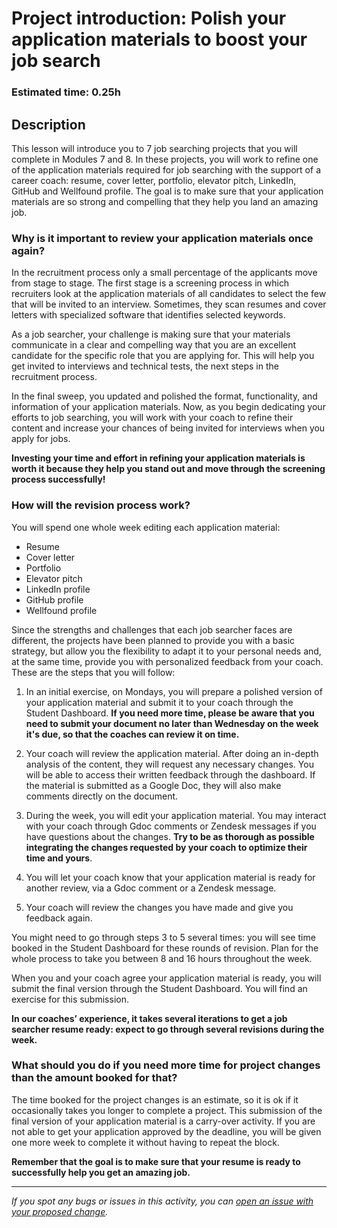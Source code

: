 # **Project introduction: Polish your application materials to boost your job search**

### **Estimated time: 0.25h**

## **Description**

This lesson will introduce you to 7 job searching projects that you will complete in Modules 7 and 8. In these projects, you will work to refine one of the application materials required for job searching with the support of a career coach: resume, cover letter, portfolio, elevator pitch, LinkedIn, GitHub and Wellfound profile.
The goal is to make sure that your application materials are so strong and compelling that they help you land an amazing job.

### Why is it important to review your application materials once again?

In the recruitment process only a small percentage of the applicants move from stage to stage. The first stage is a screening process in which recruiters look at the application materials of all candidates to select the few that will be invited to an interview. Sometimes, they scan resumes and cover letters with specialized software that identifies selected keywords.

As a job searcher, your challenge is making sure that your materials communicate in a clear and compelling way that you are an excellent candidate for the specific role that you are applying for. This will help you get invited to interviews and technical tests, the next steps in the recruitment process.

In the final sweep, you updated and polished the format, functionality, and information of your application materials. Now, as you begin dedicating your efforts to job searching, you will work with your coach to refine their content and increase your chances of being invited for interviews when you apply for jobs.

**Investing your time and effort in refining your application materials is worth it because they help you stand out and move through the screening process successfully!**

### How will the revision process work?

You will spend one whole week editing each application material:

- Resume
- Cover letter
- Portfolio
- Elevator pitch
- LinkedIn profile
- GitHub profile
- Wellfound profile

Since the strengths and challenges that each job searcher faces are different, the projects have been planned to provide you with a basic strategy, but allow you the flexibility to adapt it to your personal needs and, at the same time, provide you with personalized feedback from your coach. These are the steps that you will follow:

1. In an initial exercise, on Mondays, you will prepare a polished version of your application material and submit it to your coach through the Student Dashboard. **If you need more time, please be aware that you need to submit your document no later than Wednesday on the week it's due, so that the coaches can review it on time.**

2. Your coach will review the application material. After doing an in-depth analysis of the content, they will request any necessary changes. You will be able to access their written feedback through the dashboard. If the material is submitted as a Google Doc, they will also make comments directly on the document.

3. During the week, you will edit your application material. You may interact with your coach through Gdoc comments or Zendesk messages if you have questions about the changes. **Try to be as thorough as possible integrating the changes requested by your coach to optimize their time and yours**.

4. You will let your coach know that your application material is ready for another review, via a Gdoc comment or a Zendesk message.

5. Your coach will review the changes you have made and give you feedback again.

You might need to go through steps 3 to 5 several times: you will see time booked in the Student Dashboard for these rounds of revision. Plan for the whole process to take you between 8 and 16 hours throughout the week.

When you and your coach agree your application material is ready, you will submit the final version through the Student Dashboard. You will find an exercise for this submission.

**In our coaches’ experience, it takes several iterations to get a job searcher resume ready: expect to go through several revisions during the week.**

### What should you do if you need more time for project changes than the amount booked for that?

The time booked for the project changes is an estimate, so it is ok if it occasionally takes you longer to complete a project. This submission of the final version of your application material is a carry-over activity. If you are not able to get your application approved by the deadline, you will be given one more week to complete it without having to repeat the block.

**Remember that the goal is to make sure that your resume is ready to successfully help you get an amazing job.**

---

_If you spot any bugs or issues in this activity, you can [open an issue with your proposed change](https://github.com/microverseinc/curriculum-transversal-skills/blob/main/git-github/articles/open_issue.md)._
